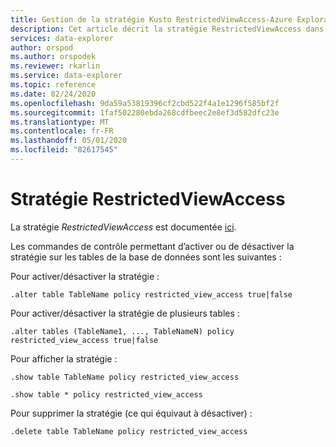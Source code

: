 ```yaml
---
title: Gestion de la stratégie Kusto RestrictedViewAccess-Azure Explorateur de données
description: Cet article décrit la stratégie RestrictedViewAccess dans Azure Explorateur de données.
services: data-explorer
author: orspod
ms.author: orspodek
ms.reviewer: rkarlin
ms.service: data-explorer
ms.topic: reference
ms.date: 02/24/2020
ms.openlocfilehash: 9da59a53819396cf2cbd522f4a1e1296f585bf2f
ms.sourcegitcommit: 1faf502280ebda268cdfbeec2e8ef3d582dfc23e
ms.translationtype: MT
ms.contentlocale: fr-FR
ms.lasthandoff: 05/01/2020
ms.locfileid: "82617545"
---
```

# <a name="restrictedviewaccess-policy"></a>Stratégie RestrictedViewAccess

La stratégie *RestrictedViewAccess* est documentée [ici](../management/restrictedviewaccesspolicy.md).

Les commandes de contrôle permettant d’activer ou de désactiver la stratégie sur les tables de la base de données sont les suivantes :

Pour activer/désactiver la stratégie :
```kusto
.alter table TableName policy restricted_view_access true|false
```

Pour activer/désactiver la stratégie de plusieurs tables :
```kusto
.alter tables (TableName1, ..., TableNameN) policy restricted_view_access true|false
```

Pour afficher la stratégie :
```kusto
.show table TableName policy restricted_view_access  

.show table * policy restricted_view_access  
```

Pour supprimer la stratégie (ce qui équivaut à désactiver) :
```kusto
.delete table TableName policy restricted_view_access  
```